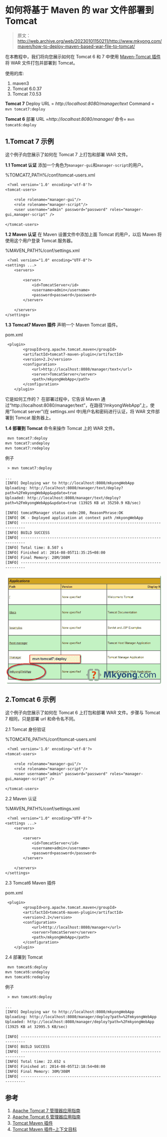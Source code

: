 # 如何将基于 Maven 的 war 文件部署到 Tomcat

> 原文：<http://web.archive.org/web/20230101150211/http://www.mkyong.com/maven/how-to-deploy-maven-based-war-file-to-tomcat/>

在本教程中，我们将向您展示如何在 Tomcat 6 和 7 中使用 [Maven-Tomcat 插件](http://web.archive.org/web/20221021105138/https://tomcat.apache.org/maven-plugin.html)将 WAR 文件打包并部署到 Tomcat。

使用的库:

1.  maven3
2.  Tomcat 6.0.37
3.  Tomcat 7.0.53

**Tomcat 7**
Deploy URL = *http://localhost:8080/manager/text*
Command = `mvn tomcat7:deploy`

**Tomcat 6**
部署 URL =*http://localhost:8080/manager/*
命令= `mvn tomcat6:deploy`

## 1.Tomcat 7 示例

这个例子向您展示了如何在 Tomcat 7 上打包和部署 WAR 文件。

**1.1 Tomcat 认证**
添加一个角色为`manager-gui`和`manager-script`的用户。

%TOMCAT7_PATH%/conf/tomcat-users.xml

```
 <?xml version='1.0' encoding='utf-8'?>
<tomcat-users>

	<role rolename="manager-gui"/>
	<role rolename="manager-script"/>
	<user username="admin" password="password" roles="manager-gui,manager-script" />

</tomcat-users> 
```

**1.2 Maven 认证**
在 Maven 设置文件中添加上面 Tomcat 的用户，以后 Maven 将使用这个用户登录 Tomcat 服务器。

%MAVEN_PATH%/conf/settings.xml

```
 <?xml version="1.0" encoding="UTF-8"?>
<settings ...>
	<servers>

		<server>
			<id>TomcatServer</id>
			<username>admin</username>
			<password>password</password>
		</server>

	</servers>
</settings> 
```

**1.3 Tomcat7 Maven 插件**
声明一个 Maven Tomcat 插件。

pom.xml

```
 <plugin>
		<groupId>org.apache.tomcat.maven</groupId>
		<artifactId>tomcat7-maven-plugin</artifactId>
		<version>2.2</version>
		<configuration>
			<url>http://localhost:8080/manager/text</url>
			<server>TomcatServer</server>
			<path>/mkyongWebApp</path>
		</configuration>
	</plugin> 
```

它是如何工作的？
在部署过程中，它告诉 Maven 通过“http://localhost:8080/manager/text”，在路径“/mkyongWebApp”上，使用“Tomcat server”(在 settings.xml 中)用户名和密码进行认证，将 WAR 文件部署到 Tomcat 服务器上。

**1.4 部署到 Tomcat**
命令来操作 Tomcat 上的 WAR 文件。

```
 mvn tomcat7:deploy 
mvn tomcat7:undeploy 
mvn tomcat7:redeploy 
```

例子

```
 > mvn tomcat7:deploy

...
[INFO] Deploying war to http://localhost:8080/mkyongWebApp
Uploading: http://localhost:8080/manager/text/deploy?path=%2FmkyongWebApp&update=true
Uploaded: http://localhost:8080/manager/text/deploy?path=%2FmkyongWebApp&update=true (13925 KB at 35250.9 KB/sec)

[INFO] tomcatManager status code:200, ReasonPhrase:OK
[INFO] OK - Deployed application at context path /mkyongWebApp
[INFO] ------------------------------------------------------------------------
[INFO] BUILD SUCCESS
[INFO] ------------------------------------------------------------------------
[INFO] Total time: 8.507 s
[INFO] Finished at: 2014-08-05T11:35:25+08:00
[INFO] Final Memory: 28M/308M
[INFO] ------------------------------------------------------------------------ 
```

![maven-war-file-deploy-tomcat7](img/e60bb764d19ede28332b21f035fa11c4.png)

## 2.Tomcat 6 示例

这个例子向您展示了如何在 Tomcat 6 上打包和部署 WAR 文件。步骤与 Tomcat 7 相同，只是部署 url 和命令名不同。

2.1 Tomcat 身份验证

%TOMCAT6_PATH%/conf/tomcat-users.xml

```
 <?xml version='1.0' encoding='utf-8'?>
<tomcat-users>

	<role rolename="manager-gui"/>
	<role rolename="manager-script"/>
	<user username="admin" password="password" roles="manager-gui,manager-script" />

</tomcat-users> 
```

2.2 Maven 认证

%MAVEN_PATH%/conf/settings.xml

```
 <?xml version="1.0" encoding="UTF-8"?>
<settings ...>
	<servers>

		<server>
			<id>TomcatServer</id>
			<username>admin</username>
			<password>password</password>
		</server>

	</servers>
</settings> 
```

2.3 Tomcat6 Maven 插件

pom.xml

```
 <plugin>
		<groupId>org.apache.tomcat.maven</groupId>
		<artifactId>tomcat6-maven-plugin</artifactId>
		<version>2.2</version>
		<configuration>
			<url>http://localhost:8080/manager</url>
			<server>TomcatServer</server>
			<path>/mkyongWebApp</path>
		</configuration>
	</plugin> 
```

2.4 部署到 Tomcat

```
 mvn tomcat6:deploy 
mvn tomcat6:undeploy 
mvn tomcat6:redeploy 
```

例子

```
 > mvn tomcat6:deploy

...
[INFO] Deploying war to http://localhost:8080/mkyongWebApp
Uploading: http://localhost:8080/manager/deploy?path=%2FmkyongWebApp
Uploaded: http://localhost:8080/manager/deploy?path=%2FmkyongWebApp (13925 KB at 32995.5 KB/sec)

[INFO] ------------------------------------------------------------------------
[INFO] BUILD SUCCESS
[INFO] ------------------------------------------------------------------------
[INFO] Total time: 22.652 s
[INFO] Finished at: 2014-08-05T12:18:54+08:00
[INFO] Final Memory: 30M/308M
[INFO] ------------------------------------------------------------------------ 
```

## 参考

1.  [Apache Tomcat 7 管理器应用指南](http://web.archive.org/web/20221021105138/https://tomcat.apache.org/tomcat-7.0-doc/manager-howto.html)
2.  [Apache Tomcat 6 管理器应用指南](http://web.archive.org/web/20221021105138/https://tomcat.apache.org/tomcat-6.0-doc/manager-howto.html)
3.  [Tomcat Maven 插件](http://web.archive.org/web/20221021105138/https://tomcat.apache.org/maven-plugin.html)
4.  [Tomcat Maven 插件–上下文目标](http://web.archive.org/web/20221021105138/https://tomcat.apache.org/maven-plugin-trunk/context-goals.html)

<input type="hidden" id="mkyong-current-postId" value="8539">